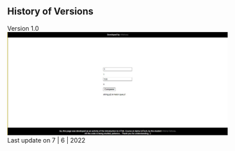 History of Versions
---
Version 1.0
![](https://github.com/vtfeitosa/compare_strings/blob/master/assets/versions/home_v1.0.jpg?raw=true)
Last update on 7 | 6 | 2022